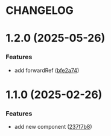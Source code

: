 # CHANGELOG

# 1.2.0 (2025-05-26)


### Features

* add forwardRef ([bfe2a74](https://github.com/SUI-Components/sui-components/commit/bfe2a7463c4c744258bf14c5775ff6f393e92d52))



# 1.1.0 (2025-02-26)


### Features

* add new component ([237f7b8](https://github.com/SUI-Components/sui-components/commit/237f7b8cf03491ad8bafedecbf9b33d2ae44b754))